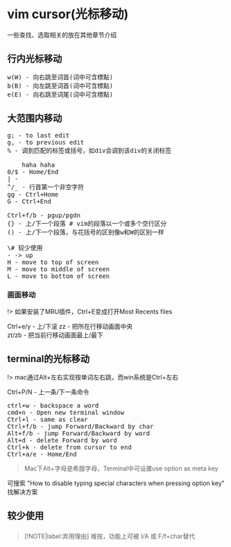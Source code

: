 # vim cursor(光标移动)

一些查找、选取相关的放在其他章节介绍

## 行内光标移动

<pre>
w(W) - 向右跳至词首(词中可含標點)
b(B) - 向左跳至词首(词中可含標點)
e(E) - 向右跳至词尾(词中可含標點)
</pre>

## 大范围内移动

<pre>
g; - to last edit
g, - to previous edit
% - 调到匹配的标签或括号，如div会调到该div的关闭标签

    haha haha
0/$ - Home/End
| - 
^/_ - 行首第一个非空字符
gg - Ctrl+Home
G - Ctrl+End

Ctrl+f/b - pgup/pgdn
{} - 上/下一个段落 # vim的段落以一个或多个空行区分
() - 上/下一个段落，与花括号的区别像w和W的区别一样

\# 较少使用
- -> up
H - move to top of screen
M - move to middle of screen
L - move to bottom of screen
</pre>

### 画面移动

!> 如果安装了MRU插件，Ctrl+E变成打开Most Recents files

Ctrl+e/y - 上/下滚
zz - 把所在行移动画面中央  
zt/zb - 把当前行移动画面最上/最下

## terminal的光标移动
    
!> mac通过Alt+左右实现按单词左右跳，而win系统是Ctrl+左右

Ctrl+P/N - 上一条/下一条命令

<pre>
ctrl+w - backspace a word
cmd+n - Open new terminal window
Ctrl+l - same as clear
Ctrl+f/b - jump Forward/Backward by char
Alt+f/b - jump Forward/Backward by word
Alt+d - delete Forward by word
Ctrl+k - delete from cursor to end
Ctrl+a/e - Home/End
</pre>

> Mac下Alt+字母是希腊字母，Terminal中可设置use option as meta key

可搜索 "How to disable typing special characters when pressing option key" 找解决方案







## 较少使用

### 

> [!NOTE|label:弃用理由]
> 难按，功能上可被 I/A 或 F/f+char替代
